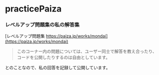 # practicePaiza
### レベルアップ問題集の私の解答集
[レベルアップ問題集 https://paiza.jp/works/mondai](https://paiza.jp/works/mondai)
> このコーナー内の問題については、ユーザー同士で解答を教え合ったり、コードを公開したりするのは自由としています。

とのことなので、私の回答を記録して公開しています。
